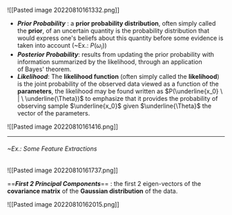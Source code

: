 ![[Pasted image 20220810161332.png]]

- ***Prior Probability*** : a **prior probability distribution**, often simply called the **prior**, of an uncertain quantity is the probability distribution that would express one's beliefs about this quantity before some evidence is taken into account (~Ex.: $P(\omega_i)$)
- ***Posterior Probability***: results from updating the prior probability with information summarized by the likelihood, through an application of Bayes' theorem.
- ***Likelihood***: The **likelihood function** (often simply called the **likelihood**) is the joint probability of the observed data viewed as a function of the **parameters**, the likelihood may be found written as $P(\underline{x_0} \ | \ \underline{\Theta})$ to emphasize that it provides the probability of observing sample $\underline{x_0}$ given $\underline{\Theta}$ the vector of the parameters.


![[Pasted image 20220810161416.png]]

---
###### ~Ex.: Some Feature Extractions
![[Pasted image 20220810161737.png]]

==***First 2 Principal Components***== : the first 2 eigen-vectors of the **covariance matrix** of the **Gaussian distribution** of the data.

![[Pasted image 20220810162015.png]]

